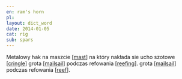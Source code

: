 ```yaml
---
en: ram's horn
pl: 
layout: dict_word
date: 2014-01-05
cat: rig
sub: spars
---
```


Metalowy hak na maszcie [[mast](/dict/mast.html)] na który nakłada sie ucho szotowe [[cringle](/dict/cringle.html)] 
grota [[mailsail](/dict/mailsail.html)] podczas refowania [[reefing](/dict/reefing.html)]. 
grota [[mailsail](/dict/mailsail.html)] podczas refowania [[reef](/dict/reef.html)]. 
